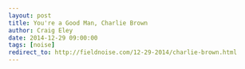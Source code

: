 ```yaml
---  
layout: post 
title: You're a Good Man, Charlie Brown
author: Craig Eley 
date: 2014-12-29 09:00:00	
tags: [noise]
redirect_to: http://fieldnoise.com/12-29-2014/charlie-brown.html
---
```

